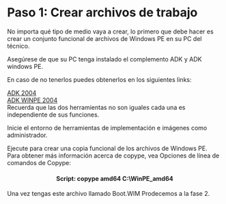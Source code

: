 # Paso 1: Crear archivos de trabajo
No importa qué tipo de medio vaya a crear, lo primero que debe hacer es crear un conjunto funcional de archivos de Windows PE en su PC del técnico.

Asegúrese de que su PC tenga instalado el complemento ADK y ADK windows PE.

En caso de no tenerlos puedes obtenerlos en los siguientes links:

<a href="https://go.microsoft.com/fwlink/?linkid=2120254">ADK 2004</a><br>
<a href="https://go.microsoft.com/fwlink/?linkid=2120253">ADK WINPE 2004</a><br>
Recuerda que las dos herramientas no son iguales cada una es independiente de sus funciones.

Inicie el entorno de herramientas de implementación e imágenes como administrador.

Ejecute para crear una copia funcional de los archivos de Windows PE. <br>Para obtener más información acerca de copype, vea Opciones de línea de comandos de Copype:
<br>
<h4 align="center">Script:  copype amd64 C:\WinPE_amd64</h4>

Una vez tengas este archivo llamado Boot.WIM Prodecemos a la fase 2.
